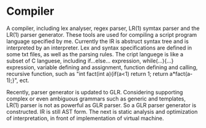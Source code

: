 # Compiler
A compiler, including lex analyser, regex parser, LR(1) symtax parser and the LR(1) parser generator. These tools are used for compiling a script program language specified by me. Currently the IR is abstruct syntax tree and is interpreted by an interpreter. Lex and syntax specifications are defined in some txt files, as well as the parsing rules. The cript languege is like a subset of C languese, including if...else... expression, while(...){...} expression, variable defining and assignment, function defining and calling, recursive function, such as "int fact(int a){if(a<1) return 1; return a*fact(a-1);}", ect.

Recently, parser generator is updated to GLR. Considering supporting complex or even ambiguous grammars such as generic and templates, LR(1) parser is not as powerful as GLR parser. So a GLR parser generator is constructed. IR is still AST form. The next is static analysis and optimization of interpretation, in front of implementation of virtual machine.
